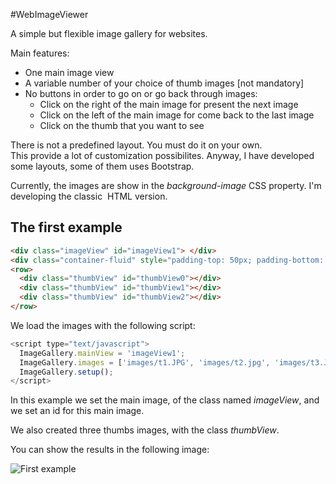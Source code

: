 #WebImageViewer

A simple but flexible image gallery for websites.

Main features:

* One main image view
* A variable number of your choice of thumb images [not mandatory]
* No buttons in order to go on or go back through images:
  * Click on the right of the main image for present the next image
  * Click on the left of the main image for come back to the last image
  * Click on the thumb that you want to see


There is not a predefined layout. You must do it on your own.  
This provide a lot of customization possibilites.
Anyway, I have developed some layouts, some of them uses 
Bootstrap. 

Currently, the images are show in the *background-image* CSS property.
I'm developing the classic *<img>* HTML version.

## The first example

```html
<div class="imageView" id="imageView1"> </div>
<div class="container-fluid" style="padding-top: 50px; padding-bottom: 25px; text-align: center;">
<row>
  <div class="thumbView" id="thumbView0"></div>
  <div class="thumbView" id="thumbView1"></div>
  <div class="thumbView" id="thumbView2"></div>
</row>
```
We load the images with the following script:

```javascript
<script type="text/javascript">
  ImageGallery.mainView = 'imageView1';
  ImageGallery.images = ['images/t1.JPG', 'images/t2.jpg', 'images/t3.JPG', 'images/t4.JPG', 'images/t5.jpg', 'images/t6.JPG', 'images/t7.JPG', 'images/t8.JPG', 'images/t1.JPG', 'images/t2.jpg', 'images/t3.JPG', 'images/t4.JPG', 'images/t5.jpg', 'images/t6.JPG', 'images/t7.JPG', 'images/t8.JPG'];
  ImageGallery.setup();
</script>
```

In this example we set the main image, of the class named *imageView*,
and we set an id for this main image.

We also created three thumbs images, with the class *thumbView*.

You can show the results in the following image:

![First example](t1.png)
